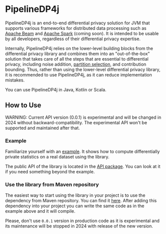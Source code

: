 # PipelineDP4j

PipelineDP4j is an end-to-end differential privacy solution for JVM that
supports various frameworks for distributed data processing such as
[Apache Beam](https://beam.apache.org/documentation/) and
[Apache Spark](https://spark.apache.org/) (coming soon). It is intended to be
usable by all developers, regardless of their differential privacy expertise.

Internally, PipelineDP4j relies on the lower-level building blocks from the
differential privacy library and combines them into an "out-of-the-box" solution
that takes care of all the steps that are essential to differential privacy,
including noise addition,
[partition selection](https://arxiv.org/abs/2006.03684), and contribution
bounding. Thus, rather than using the lower-level differential privacy library,
it is recommended to use PipelineDP4j, as it can reduce implementation mistakes.

You can use PipelineDP4j in Java, Kotlin or Scala.

## How to Use

WARNING: Current API version (0.0.1) is experimental and will be changed in 2024
without backward-compatibility. The experimental API won't be supported and
maintained after that.

### Example

<!-- TODO: create codelab and rewrite this section. -->
<!-- TODO: generate kDoc of API using Dokka and GitHub pages. -->

Familiarize yourself with an
[example](https://github.com/google/differential-privacy/tree/main/examples/pipelinedp4j).
It shows how to compute differentially private statistics on a real dataset
using the library.

The public API of the library is located in the
[API package](https://github.com/google/differential-privacy/tree/main/pipelinedp4j/main/com/google/privacy/differentialprivacy/pipelinedp4j/api).
You can look at it if you need something beyond the example.

### Use the library from Maven repository

The easiest way to start using the library in your project is to use the
dependency from Maven repository. You can find it
[here](https://mvnrepository.com/artifact/com.google.privacy.differentialprivacy/pipelinedp4j).
After adding this dependency into your project you can write the same code as in
the example above and it will compile.

Please, don't use `0.0.1` version in production code as it is experimental and
its maintenance will be stopped in 2024 with release of the new version.
